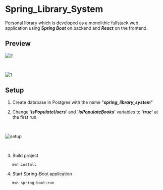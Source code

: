 # Spring_Library_System

Personal library which is developed as a monolithic fullstack web application using <b><i>Spring Boot</i></b> on backend and <b><i>React</i></b> on the frontend.

## Preview

![2](https://user-images.githubusercontent.com/91905024/229856378-2d404ae6-53d9-457c-b637-3ef336e5e1d4.png)


<br>

![1](https://user-images.githubusercontent.com/91905024/229856369-a3a5c4c7-f54c-463b-8c5e-0cd21773bd1c.png)


## Setup

1) Create database in Postgres with the name "<b><i>spring_library_system</i></b>"

2) Change '<b><i>isPopulateUsers</b></i>' and '<b><i>isPopulateBooks</b></i>' variables to '<b><i>true</b></i>' at the first run.
</br>

![setup](https://user-images.githubusercontent.com/91905024/229855585-b15019ae-76e5-4698-aae3-03f352a46fc0.png)


</br>

3) Build project

```bash
   mvn install
```

4) Start Spring-Boot application
```bash
   mvn spring-boot:run
```
